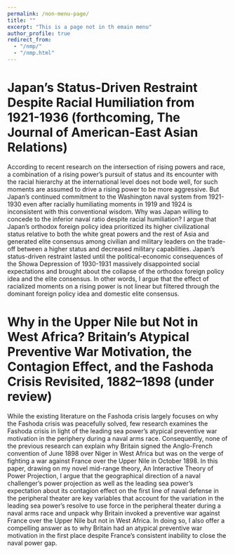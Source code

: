 ```yaml
---
permalink: /non-menu-page/
title: ""
excerpt: "This is a page not in th emain menu"
author_profile: true
redirect_from: 
  - "/nmp/"
  - "/nmp.html"
---
```


Japan’s Status-Driven Restraint Despite Racial Humiliation from 1921-1936 (forthcoming, The Journal of American-East Asian Relations)
======

According to recent research on the intersection of rising powers and race, a combination of a rising power’s pursuit of status and its encounter with the racial hierarchy at the international level does not bode well, for such moments are assumed to drive a rising power to be more aggressive. But Japan’s continued commitment to the Washington naval system from 1921-1930 even after racially humiliating moments in 1919 and 1924 is inconsistent with this conventional wisdom. Why was Japan willing to concede to the inferior naval ratio despite racial humiliation? I argue that Japan’s orthodox foreign policy idea prioritized its higher civilizational status relative to both the white great powers and the rest of Asia and generated elite consensus among civilian and military leaders on the trade-off between a higher status and decreased military capabilities. Japan’s status-driven restraint lasted until the political-economic consequences of the Showa Depression of 1930-1931 massively disappointed social expectations and brought about the collapse of the orthodox foreign policy idea and the elite consensus. In other words, I argue that the effect of racialized moments on a rising power is not linear but filtered through the dominant foreign policy idea and domestic elite consensus. 

Why in the Upper Nile but Not in West Africa? Britain’s Atypical Preventive War Motivation, the Contagion Effect, and the Fashoda Crisis Revisited, 1882–1898 (under review)
======

While the existing literature on the Fashoda crisis largely focuses on why the Fashoda crisis was peacefully solved, few research examines the Fashoda crisis in light of the leading sea power’s atypical preventive war motivation in the periphery during a naval arms race. Consequently, none of the previous research can explain why Britain signed the Anglo-French convention of June 1898 over Niger in West Africa but was on the verge of fighting a war against France over the Upper Nile in October 1898. In this paper, drawing on my novel mid-range theory, An Interactive Theory of Power Projection, I argue that the geographical direction of a naval challenger’s power projection as well as the leading sea power’s expectation about its contagion effect on the first line of naval defense in the peripheral theater are key variables that account for the variation in the leading sea power’s resolve to use force in the peripheral theater during a naval arms race and unpack why Britain invoked a preventive war against France over the Upper Nile but not in West Africa. In doing so, I also offer a compelling answer as to why Britain had an atypical preventive war motivation in the first place despite France’s consistent inability to close the naval power gap. 

